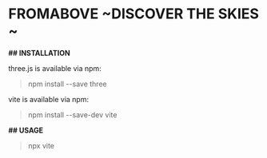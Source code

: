# FROMABOVE ~DISCOVER THE SKIES ~


**## INSTALLATION**

three.js is available via npm:

> npm install --save three


vite is available via npm:

> npm install --save-dev vite


**## USAGE**

>npx vite








